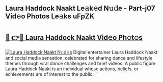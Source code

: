 ## Laura Haddock Naakt Le𝚊k𝚎d N𝚞𝚍e - Part-j07 Vid𝚎o Photos Le𝚊ks uFpZK

# <h2><a href="http://fb46wl.evod.top/?m=Laura+Haddock+Naakt">🔗 👉🔴 Laura Haddock Naakt Vid𝚎o Ph𝚘t𝚘s</a></h2>

[![Laura Haddock Naakt N𝚞d𝚎s](https://i.imgur.com/8V9OHl7.gif)](http://fb46wl.evod.top/?m=Laura+Haddock+Naakt)
Digital entertainer Laura Haddock Naakt and social media sensation, celebrated for sharing dance and lifestyle themes through viral dance challenges and brief videos. A public figure Laura Haddock Naakt is an individual whose actions, beliefs, or achievements are of interest to the public. 
